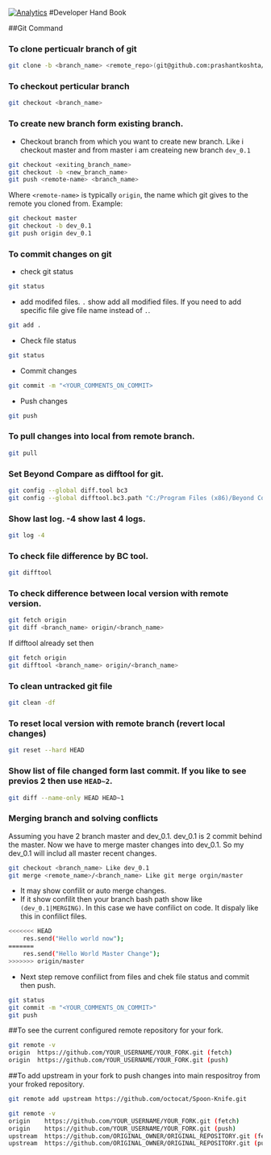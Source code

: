 [![Analytics](https://ga-beacon.appspot.com/UA-70337513-4/chromeskel_a/readme)](https://github.com/prashantkoshta/developer-hand-book)
#Developer Hand Book

##Git Command
### To clone perticualr branch of git
```bash
git clone -b <branch_name> <remote_repo>(git@github.com:prashantkoshta/angularjs-dashboard.git)
```
### To checkout perticular branch
```bash
git checkout <branch_name>
```
### To create new branch form existing branch. 
- Checkout branch from which you want to create new branch. Like i checkout master and from master i am createing new branch `dev_0.1`
```bash
git checkout <exiting_branch_name>
git checkout -b <new_branch_name>
git push <remote-name> <branch_name>
```
Where `<remote-name>` is typically `origin`, the name which git gives to the remote you cloned from.
Example:
```bash
git checkout master
git checkout -b dev_0.1
git push origin dev_0.1
```
### To commit changes on git
- check git status
```bash
git status
```
- add modifed files. `.` show add all modified files. If you need to add specific file give file name instead of `.`.
```bash
git add .
```
- Check file status
```bash
git status
```
- Commit changes
```bash
git commit -m "<YOUR_COMMENTS_ON_COMMIT>
```
- Push changes
```bash
git push
```
### To pull changes into local from remote branch.
```bash
git pull
```
### Set Beyond Compare as difftool for git.
```bash
git config --global diff.tool bc3
git config --global difftool.bc3.path "C:/Program Files (x86)/Beyond Compare 3/BCompare.exe"
```
### Show last log. -4 show last 4 logs.
```bash
git log -4
```
### To check file difference by BC tool.
```bash
git difftool
```
### To check difference between local version with remote version.
```bash
git fetch origin
git diff <branch_name> origin/<branch_name>
```
If difftool already set then
```bash
git fetch origin
git difftool <branch_name> origin/<branch_name>
```
### To clean untracked git file
```bash
git clean -df
```

### To reset local version with remote branch (revert local changes)
```bash
git reset --hard HEAD
```

### Show list of file changed form last commit. If you like to see previos 2 then use `HEAD~2`.
```bash
git diff --name-only HEAD HEAD~1
```
### Merging branch and solving conflicts
Assuming you have 2 branch master and dev_0.1. dev_0.1 is 2 commit behind the master. Now we have to merge master changes into dev_0.1. So my dev_0.1 will includ all master recent changes. 
```bash
git checkout <branch_name> Like dev_0.1
git merge <remote_name>/<branch_name> Like git merge orgin/master
```
- It may show confilit or auto merge changes.
- If it show confilit then your branch bash path show like `(dev_0.1|MERGING)`. In this case we have confilict on code. It dispaly like this in confilict files.
```bash
<<<<<<< HEAD
	res.send("Hello world now");
=======
	res.send("Hello World Master Change");
>>>>>>> origin/master
```
- Next step remove confilict from files and chek file status and commit then push.
```bash
git status
git commit -m "<YOUR_COMMENTS_ON_COMMIT>"
git push
```
##To see the current configured remote repository for your fork.
```bash
git remote -v
origin  https://github.com/YOUR_USERNAME/YOUR_FORK.git (fetch)
origin  https://github.com/YOUR_USERNAME/YOUR_FORK.git (push)
```
##To add upstream in your fork to push changes into main respositroy from your froked repository.
```bash
git remote add upstream https://github.com/octocat/Spoon-Knife.git
```
```bash
git remote -v
origin    https://github.com/YOUR_USERNAME/YOUR_FORK.git (fetch)
origin    https://github.com/YOUR_USERNAME/YOUR_FORK.git (push)
upstream  https://github.com/ORIGINAL_OWNER/ORIGINAL_REPOSITORY.git (fetch)
upstream  https://github.com/ORIGINAL_OWNER/ORIGINAL_REPOSITORY.git (push)
```


